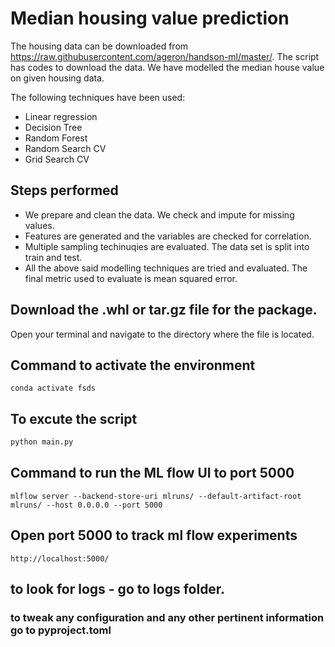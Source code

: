# Median housing value prediction

The housing data can be downloaded from https://raw.githubusercontent.com/ageron/handson-ml/master/. The script has codes to download the data. We have modelled the median house value on given housing data.

The following techniques have been used:

 - Linear regression
 - Decision Tree
 - Random Forest
 - Random Search CV
 - Grid Search CV

## Steps performed
 - We prepare and clean the data. We check and impute for missing values.
 - Features are generated and the variables are checked for correlation.
 - Multiple sampling techinuqies are evaluated. The data set is split into train and test.
 - All the above said modelling techniques are tried and evaluated. The final metric used to evaluate is mean squared error.

## Download the .whl or tar.gz file for the package.
Open your terminal and navigate to the directory where the file is located.


## Command to activate the environment

```
conda activate fsds
```

## To excute the script

``` python
python main.py
```

## Command to run the ML flow UI to port 5000

```
mlflow server --backend-store-uri mlruns/ --default-artifact-root mlruns/ --host 0.0.0.0 --port 5000

```

## Open port 5000 to track ml flow experiments

```
http://localhost:5000/

```
## to look for logs - go to logs folder.

### to tweak any configuration and any other pertinent information go to pyproject.toml